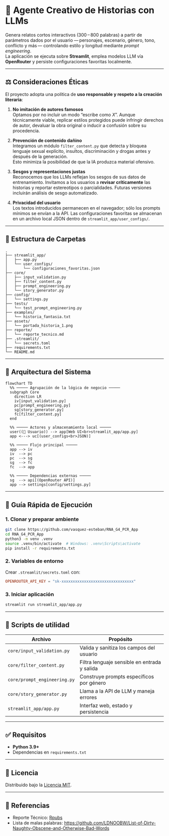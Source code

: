 # 📖 Agente Creativo de Historias con LLMs

Genera relatos cortos interactivos (300 – 800 palabras) a partir de parámetros dados
por el usuario — personajes, escenario, género, tono, conflicto y más — controlando
estilo y longitud mediante _prompt engineering_.  
La aplicación se ejecuta sobre **Streamlit**, emplea modelos LLM vía **OpenRouter**
y persiste configuraciones favoritas localmente.

---

## ⚖️ Consideraciones Éticas

El proyecto adopta una política de **uso responsable y respeto a la creación literaria**:

1. **No imitación de autores famosos**  
   Optamos por no incluir un modo “escribe como _X_”. Aunque técnicamente viable,
   replicar estilos protegidos puede infringir derechos de autor, devaluar la obra
   original o inducir a confusión sobre su procedencia.

2. **Prevención de contenido dañino**  
   Integramos un módulo `filter_content.py` que detecta y bloquea lenguaje sexual
   explícito, insultos, discriminación y drogas antes y después de la generación.  
   Esto minimiza la posibilidad de que la IA produzca material ofensivo.

3. **Sesgos y representaciones justas**  
   Reconocemos que los LLMs reflejan los sesgos de sus datos de entrenamiento.
   Invitamos a los usuarios a **revisar críticamente** las historias y reportar
   estereotipos o parcialidades. Futuras versiones incluirán análisis de sesgo
   automatizado.

4. **Privacidad del usuario**  
   Los textos introducidos permanecen en el navegador; sólo los prompts mínimos
   se envían a la API. Las configuraciones favoritas se almacenan en un archivo
   local JSON dentro de `streamlit_app/user_configs/`.

---

## 📁 Estructura de Carpetas

```text
.
├── streamlit_app/
│   ├── app.py
│   └── user_configs/
│       └── configuraciones_favoritas.json
├── core/
│   ├── input_validation.py
│   ├── filter_content.py
│   ├── prompt_engineering.py
│   └── story_generator.py
├── config/
│   └── settings.py
├── tests/
│   └── test_prompt_engineering.py
├── examples/
│   └── historia_fantasia.txt
├── assets/
│   └── portada_historia_1.png
├── reporte/
│   └── reporte_tecnico.md
├── .streamlit/
│   └── secrets.toml
├── requirements.txt
└── README.md
```

---

## 🧱 Arquitectura del Sistema

```mermaid
flowchart TD
  %% ───── Agrupación de la lógica de negocio ─────
  subgraph Core
    direction LR
    iv[input_validation.py]
    pc[prompt_engineering.py]
    sg[story_generator.py]
    fc[filter_content.py]
  end

  %% ───── Actores y almacenamiento local ─────
  user((👤 Usuario)) --> app[Web UI<br>streamlit_app/app.py]
  app <---> uc[(user_configs<br>JSON)]

  %% ───── Flujo principal ─────
  app --> iv
  iv  --> pc
  pc  --> sg
  sg  --> fc
  fc  --> app

  %% ───── Dependencias externas ─────
  sg  --> api[(OpenRouter API)]
  app --> settings[config/settings.py]
```

---

## 🚀 Guía Rápida de Ejecución

### 1. Clonar y preparar ambiente

```bash
git clone https://github.com/vasquez-esteban/RNA_G4_PCR_App
cd RNA_G4_PCR_App
python3 -m venv .venv
source .venv/bin/activate  # Windows: .venv\Scripts\activate
pip install -r requirements.txt
```

### 2. Variables de entorno

Crear `.streamlit/secrets.toml` con:

```toml
OPENROUTER_API_KEY = "sk-xxxxxxxxxxxxxxxxxxxxxxxxxxxxxxxx"
```

### 3. Iniciar aplicación

```bash
streamlit run streamlit_app/app.py
```

---

## 📝 Scripts de utilidad

| Archivo                      | Propósito                                    |
| ---------------------------- | -------------------------------------------- |
| `core/input_validation.py`   | Valida y sanitiza los campos del usuario     |
| `core/filter_content.py`     | Filtra lenguaje sensible en entrada y salida |
| `core/prompt_engineering.py` | Construye prompts específicos por género     |
| `core/story_generator.py`    | Llama a la API de LLM y maneja errores       |
| `streamlit_app/app.py`       | Interfaz web, estado y persistencia          |

---

## ✅ Requisitos

- **Python 3.9+**
- Dependencias en `requirements.txt`

---

## 📄 Licencia

Distribuido bajo la [Licencia MIT](LICENSE).

---

## 🔗 Referencias

- Reporte Técnico: [Rpubs](https://rpubs.com/evasp/rna-g4-trabajo4)
- Lista de malas palabras: <https://github.com/LDNOOBW/List-of-Dirty-Naughty-Obscene-and-Otherwise-Bad-Words>
